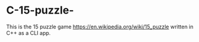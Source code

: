# C-15-puzzle-
This is the 15 puzzle game https://en.wikipedia.org/wiki/15_puzzle written in C++ as a CLI app.

